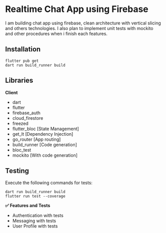 # Realtime Chat App using Firebase

I am building chat app using firebase, clean architecture with vertical slicing and others technologies. I also plan to implement unit tests with mockito and other procedures when i finish each features.

## Installation

```
flutter pub get
dart run build_runner build
```

## Libraries

**Client**
- dart
- flutter
- firebase_auth
- cloud_firestore
- freezed 
- flutter_bloc [State Management]
- get_It [Dependency Injection]
- go_router [App routing]
- build_runner [Code generation]
- bloc_test 
- mockito [With code generation]

## Testing 

Execute the following commands for tests: 

```
dart run build_runner build
flutter run test --coverage
```


**✅ Features and Tests**

- Authentication with tests
- Messaging with tests
- User Profile with tests

